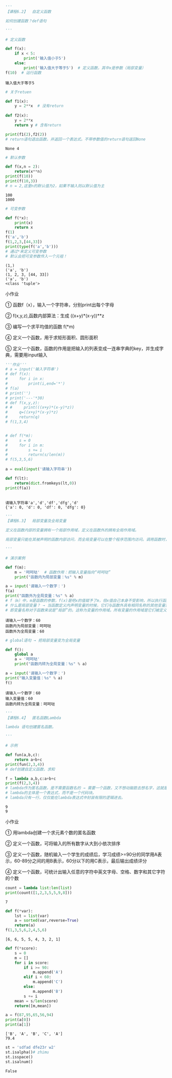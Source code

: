 

```python
'''
【课程6.2】  自定义函数

如何创建函数？def语句

'''
```


```python
# 定义函数

def f(x):
    if x < 5:
        print('输入值小于5')
    else:
        print('输入值大于等于5')  # 定义函数，其中x是参数（局部变量）
f(10)  # 运行函数
```

    输入值大于等于5
    


```python
# 关于retuen

def f1(x):
    y = 2**x  # 没有return
    
def f2(x):
    y = 2**x
    return y # 含有return

print(f1(2),f2(2))
# return语句退出函数，并返回一个表达式。不带参数值的return语句返回None
```

    None 4
    


```python
# 默认参数

def f(x,n = 2):
    return(x**n)
print(f(10))
print(f(10,3))
# n = 2,这里n的默认值为2，如果不输入则以默认值为主
```

    100
    1000
    


```python
# 可变参数

def f(*x):
    print(x)
    return x
f(1)
f('a','b')
f(1,2,3,[44,33])
print(type(f('a','b')))
# 通过*来定义可变参数
# 默认会把可变参数传入一个元祖！
```

    (1,)
    ('a', 'b')
    (1, 2, 3, [44, 33])
    ('a', 'b')
    <class 'tuple'>
    

小作业

① 函数f（x），输入一个字符串，分别print出每个字母

② f(x,y,z),函数内部算法：生成 ((x+y)*(x-y))**z

③ 编写一个求平均值的函数  f(*m)

④ 定义一个函数，用于求矩形面积、圆形面积

⑤ 定义一个函数，函数的作用是把输入的列表变成一连串字典的key，并生成字典，需要用input输入



```python
'''作业'''
# a = input('输入字符串')
# def f(x):
#     for i in x:
#         print(i,end='*')
# f(a)
# print('')
# print('---'*30)
# def f(x,y,z):
# #     print(((x+y)*(x-y)*z))
#     q=((x+y)*(x-y)*z)
#     return(q)
# f(1,3,4)


# def f(*m):
#     s = 0
#     for i in m:
#         s += i
#         return(s/len(m))
# f(5,3,5,6)
    
a = eval(input('请输入字符串'))

def f(lt):
    return(dict.fromkeys(lt,0))
print(f(a))



```

    请输入字符串'a','d','df','dfg','d'
    {'a': 0, 'd': 0, 'df': 0, 'dfg': 0}
    


```python
'''
【课程6.3】  局部变量及全局变量

定义在函数内部的变量拥有一个局部作用域，定义在函数外的拥有全局作用域。

局部变量只能在其被声明的函数内部访问，而全局变量可以在整个程序范围内访问。调用函数时，所有在函数内声明的变量名称都将被加入到作用域中

'''
```


```python
# 演示案例

def f(m):
    m = '呵呵哒'  # 函数作用：把输入变量指向“呵呵哒”
    print("函数内为局部变量：%s" % m)    

a = input('请输入一个数字：')
f(a)
print("函数外为全局变量：%s" % a)
# f（m）中，m是函数的参数，f(x)是吧x的值赋予了m，但x值自己本身不受影响，所以执行函数后，是在函数局部“变化”了x
# 什么是局部变量？ → 当函数定义内声明变量的时候，它们与函数外具有相同名称的其他变量没有任何关系!
# 即变量名称对于函数来说是“局部”的。这称为变量的作用域。所有变量的作用域是它们被定义的块，从它们的名称被定义的那点开始。
```

    请输入一个数字：60
    函数内为局部变量：呵呵哒
    函数外为全局变量：60
    


```python
# global语句 → 把局部变量变为全局变量

def f():
    global a
    a = '呵呵哒'  
    print("函数内转为全局变量：%s" % a)    

a = input('请输入一个数字：')
print("输入变量值：%s" % a)
f()
```

    请输入一个数字：60
    输入变量值：60
    函数内转为全局变量：呵呵哒
    


```python
'''
【课程6.4】  匿名函数Lambda

lambda 语句创建匿名函数。

'''
```


```python
# 示例

def fun(a,b,c):
    return a+b+c
print(fun(2,3,4))
# def创建自定义函数，求和

f = lambda a,b,c:a+b+c
print(f(2,3,4))
# lambda作为匿名函数，是不需要函数名的 → 需要一个函数，又不想动脑筋去想名字，这就是匿名函数
# lambda的主体是一个表达式，而不是一个代码块。
# lambda只有一行，仅仅能在lambda表达式中封装有限的逻辑进去。
```

    9
    9
    

小作业

① 用lambda创建一个求元素个数的匿名函数

② 定义一个函数，可将输入的所有数字从大到小依次排序

③ 定义一个函数，随机输入一个学生的成绩后，学习成绩>=90分的同学用A表示，60-89分之间的用B表示，60分以下的用C表示，最后输出成绩评分

④ 定义一个函数，可统计出输入任意的字符中英文字母、空格、数字和其它字符的个数


```python
count = lambda list:len(list)
print(count([1,2,3,5,5,9,8]))
```

    7
    


```python
def f(*var):
    lst = list(var)
    a = sorted(var,reverse=True)
    return(a)
f(1,3,5,6,2,4,5,6)
```




    [6, 6, 5, 5, 4, 3, 2, 1]




```python
def f(*score):
    s = 0
    m = []
    for i in score:
        if i >= 90:
            m.append('A')
        elif i < 60:
            m.append('C')
        else:
            m.append('B')
        s += i
    mean = s/len(score)
    return([m,mean])

a = f(87,95,65,56,94)
print(a[0])
print(a[1])


```

    ['B', 'A', 'B', 'C', 'A']
    79.4
    


```python
st = 'sdfad dfe23r w2'
st.isalpha()# zhimu
st.isspace()
st.isalnum()
```




    False




```python

```
